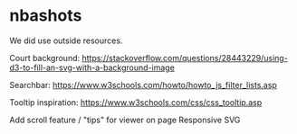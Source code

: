 # nbashots

We did use outside resources.

Court background:
https://stackoverflow.com/questions/28443229/using-d3-to-fill-an-svg-with-a-background-image

Searchbar:
https://www.w3schools.com/howto/howto_js_filter_lists.asp

Tooltip inspiration:
https://www.w3schools.com/css/css_tooltip.asp

Add scroll feature / "tips" for viewer on page
Responsive SVG
